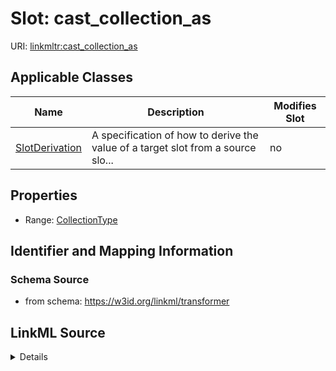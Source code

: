 

# Slot: cast_collection_as

URI: [linkmltr:cast_collection_as](https://w3id.org/linkml/transformer/cast_collection_as)



<!-- no inheritance hierarchy -->





## Applicable Classes

| Name | Description | Modifies Slot |
| --- | --- | --- |
| [SlotDerivation](SlotDerivation.md) | A specification of how to derive the value of a target slot from a source slo... |  no  |







## Properties

* Range: [CollectionType](CollectionType.md)





## Identifier and Mapping Information







### Schema Source


* from schema: https://w3id.org/linkml/transformer




## LinkML Source

<details>
```yaml
name: cast_collection_as
from_schema: https://w3id.org/linkml/transformer
rank: 1000
alias: cast_collection_as
owner: SlotDerivation
domain_of:
- SlotDerivation
range: CollectionType

```
</details>